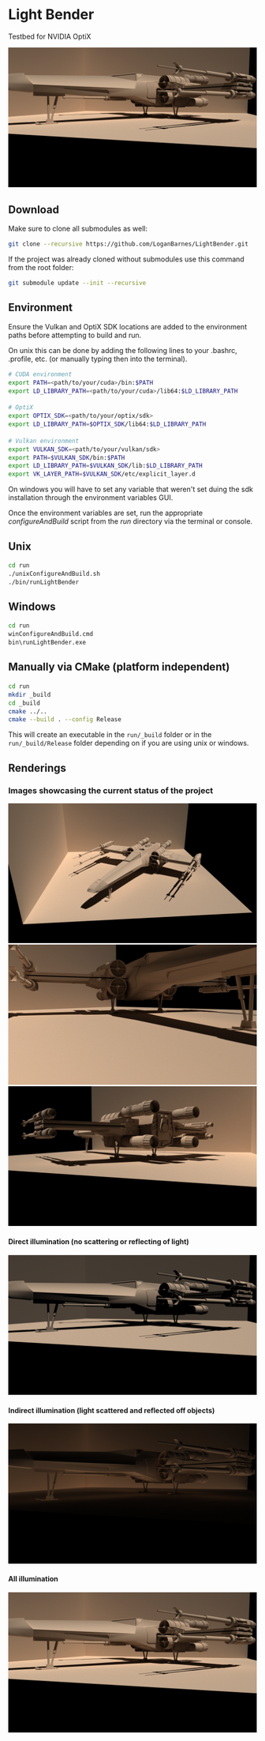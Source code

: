 
Light Bender
============

Testbed for NVIDIA OptiX

![](renderings/xwing/png/x-wing_both.png)


Download
--------
Make sure to clone all submodules as well:

```bash
git clone --recursive https://github.com/LoganBarnes/LightBender.git
```

If the project was already cloned without submodules use this command from the root folder:

```bash
git submodule update --init --recursive
```


Environment
-----------

Ensure the Vulkan and OptiX SDK locations are added to the environment paths before attempting to build and run.

On unix this can be done by adding the following lines to your .bashrc, .profile, etc. (or manually typing then into the terminal).

```bash
# CUDA environment
export PATH=<path/to/your/cuda>/bin:$PATH
export LD_LIBRARY_PATH=<path/to/your/cuda>/lib64:$LD_LIBRARY_PATH

# OptiX
export OPTIX_SDK=<path/to/your/optix/sdk>
export LD_LIBRARY_PATH=$OPTIX_SDK/lib64:$LD_LIBRARY_PATH

# Vulkan environment
export VULKAN_SDK=<path/to/your/vulkan/sdk>
export PATH=$VULKAN_SDK/bin:$PATH
export LD_LIBRARY_PATH=$VULKAN_SDK/lib:$LD_LIBRARY_PATH
export VK_LAYER_PATH=$VULKAN_SDK/etc/explicit_layer.d
```

On windows you will have to set any variable that weren't set duing the sdk installation through the environment variables GUI.

Once the environment variables are set, run the appropriate *configureAndBuild* script from the *run* directory via the terminal or console.


Unix
----

```bash
cd run
./unixConfigureAndBuild.sh
./bin/runLightBender
```


Windows
-------

```bash
cd run
winConfigureAndBuild.cmd
bin\runLightBender.exe
```


Manually via CMake (platform independent)
------------------------------------------

```bash
cd run
mkdir _build
cd _build
cmake ../..
cmake --build . --config Release
```

This will create an executable in the ```run/_build``` folder or in the ```run/_build/Release``` folder depending on if you are using unix or windows.



Renderings
----------

### Images showcasing the current status of the project

![](renderings/xwing/png/x-wing_front.png)
![](renderings/xwing/png/x-wing_under.png)
![](renderings/xwing/png/x-wing_back.png)

#### Direct illumination (no scattering or reflecting of light)
![](renderings/xwing/png/x-wing_direct.png)

#### Indirect illumination (light scattered and reflected off objects)
![](renderings/xwing/png/x-wing_indirect.png)

#### All illumination
![](renderings/xwing/png/x-wing_both.png)

